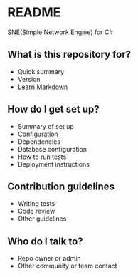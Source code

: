 # README

SNE(Simple Network Engine) for C#

## What is this repository for?

* Quick summary
* Version
* [Learn Markdown](https://bitbucket.org/tutorials/markdowndemo)

## How do I get set up?

* Summary of set up
* Configuration
* Dependencies
* Database configuration
* How to run tests
* Deployment instructions

## Contribution guidelines

* Writing tests
* Code review
* Other guidelines

## Who do I talk to?

* Repo owner or admin
* Other community or team contact
